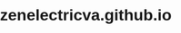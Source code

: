 # zenelectricva.github.io
<!DOCTYPE html>
<!-- Template by quackit.com -->
<html>
<head>
	<meta http-equiv="Content-Type" content="text/html; charset=UTF-8">
	<title>Zen Electric LLC</title>
	<style type="text/css">

		/* Layout */
		body {
			min-width: 630px;
		}

		#container {
			padding-left: 200px;
			padding-right: 190px;
		}
		
		#container .column {
			position: relative;
			float: left;
		}
		
		#center {
			padding: 10px 20px;
			width: 100%;
		}
		
		#left {
			width: 180px;
			padding: 0 10px;
			right: 240px;
			margin-left: -100%;
		}
		
		#right {
			width: 130px;
			padding: 0 10px;
			margin-right: -100%;
		}
		
		#footer {
			clear: both;
		}
		
		/* IE hack */
		* html #left {
			left: 150px;
		}

		/* Make the columns the same height as each other */
		#container {
			overflow: hidden;
		}

		#container .column {
			padding-bottom: 1001em;
			margin-bottom: -1000em;
		}

		/* Fix for the footer */
		* html body {
			overflow: hidden;
		}
		
		* html #footer-wrapper {
			float: left;
			position: relative;
			width: 100%;
			padding-bottom: 10010px;
			margin-bottom: -10000px;
			background: #fff;
		}

		/* Aesthetics */
		body {
			margin: 0;
			padding: 0;
			font-family:Sans-serif;
			line-height: 1.5em;
		}
		
		p {
			color: #555;
		}

		nav ul {
			list-style-type: none;
			margin: 0;
			padding: 0;
		}
		
		nav ul a {
			color: darkgreen;
			text-decoration: none;
		}

		#header, #footer {
			font-size: large;
			padding: 0.3em;
			background: #BCCE98;
		}

		#left {
			background: #DAE9BC;
		}
		
		#right {
			background: #F7FDEB;
		}

		#center {
			background: #fff;
		}

		#container .column {
			padding-top: 1em;
		}
		
	</style>
	
</head>

<body>

	<header id="header"><p>Zen Electric LLC</p></header>

	<div id="container">

		<main id="center" class="column">
			<article>
			
				<h1>Our services</h1>
				Renovations
			
			</article>								
		</main>

		<nav id="left" class="column">
			<h3>About Us</h3>
			Company
		</nav>

		<div id="right" class="column">
			<h3>Contact</h3>
			Phone:
			Email:
		</div>

	</div>

	<div id="footer-wrapper">
		<footer id="footer"><p>Footer...</p></footer>
	</div>

</body>

</html>
